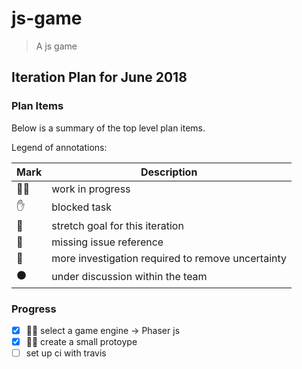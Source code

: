 # js-game

> A js game

## Iteration Plan for June 2018

### Plan Items

Below is a summary of the top level plan items.

Legend of annotations:

| Mark                | Description                                       |
| ------------------- | ------------------------------------------------- |
| :running_man:       | work in progress                                  |
| :hand:              | blocked task                                      |
| :muscle:            | stretch goal for this iteration                   |
| :red_circle:        | missing issue reference                           |
| :large_blue_circle: | more investigation required to remove uncertainty |
| :black_circle:      | under discussion within the team                  |

### Progress

- [x] :running_man: select a game engine -> Phaser js
- [x] :running_man: create a small protoype
- [ ] set up ci with travis
